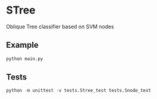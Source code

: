 # STree
Oblique Tree classifier based on SVM nodes

## Example

```python
python main.py
```

## Tests

```python
python -m unittest -v tests.Stree_test tests.Snode_test
```
